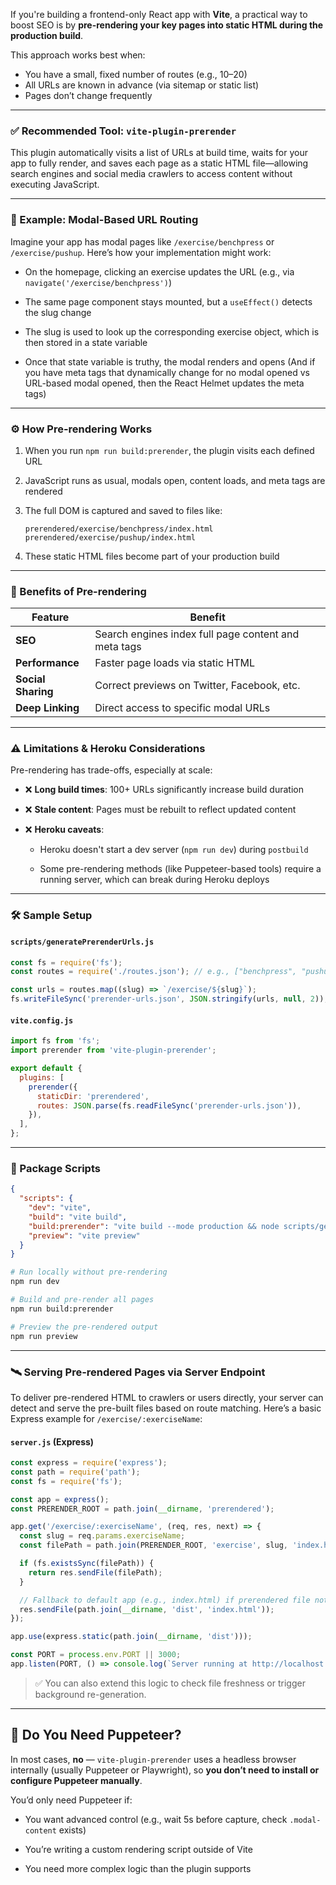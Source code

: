 
If you're building a frontend-only React app with **Vite**, a practical way to boost SEO is by **pre-rendering your key pages into static HTML during the production build**.

This approach works best when:
- You have a small, fixed number of routes (e.g., 10–20)
- All URLs are known in advance (via sitemap or static list)
- Pages don’t change frequently

---

### ✅ Recommended Tool: `vite-plugin-prerender`

This plugin automatically visits a list of URLs at build time, waits for your app to fully render, and saves each page as a static HTML file—allowing search engines and social media crawlers to access content without executing JavaScript.

---

### 🧪 Example: Modal-Based URL Routing

Imagine your app has modal pages like `/exercise/benchpress` or `/exercise/pushup`. Here’s how your implementation might work:

- On the homepage, clicking an exercise updates the URL (e.g., via `navigate('/exercise/benchpress')`)
    
- The same page component stays mounted, but a `useEffect()` detects the slug change
    
- The slug is used to look up the corresponding exercise object, which is then stored in a state variable
    
- Once that state variable is truthy, the modal renders and opens (And if you have meta tags that dynamically change for no modal opened vs URL-based modal opened, then the React Helmet updates the meta tags)

---

### ⚙️ How Pre-rendering Works

1. When you run `npm run build:prerender`, the plugin visits each defined URL
    
2. JavaScript runs as usual, modals open, content loads, and meta tags are rendered
    
3. The full DOM is captured and saved to files like:
    
    ```
    prerendered/exercise/benchpress/index.html
    prerendered/exercise/pushup/index.html
    ```
    
4. These static HTML files become part of your production build
    

---

### 🚀 Benefits of Pre-rendering

|Feature|Benefit|
|---|---|
|**SEO**|Search engines index full page content and meta tags|
|**Performance**|Faster page loads via static HTML|
|**Social Sharing**|Correct previews on Twitter, Facebook, etc.|
|**Deep Linking**|Direct access to specific modal URLs|

---

### ⚠️ Limitations & Heroku Considerations

Pre-rendering has trade-offs, especially at scale:

- ❌ **Long build times**: 100+ URLs significantly increase build duration
    
- ❌ **Stale content**: Pages must be rebuilt to reflect updated content
    
- ❌ **Heroku caveats**:
    
    - Heroku doesn't start a dev server (`npm run dev`) during `postbuild`
        
    - Some pre-rendering methods (like Puppeteer-based tools) require a running server, which can break during Heroku deploys
        

---

### 🛠 Sample Setup

#### `scripts/generatePrerenderUrls.js`

```js
const fs = require('fs');
const routes = require('./routes.json'); // e.g., ["benchpress", "pushup"]

const urls = routes.map((slug) => `/exercise/${slug}`);
fs.writeFileSync('prerender-urls.json', JSON.stringify(urls, null, 2));
```

#### `vite.config.js`

```js
import fs from 'fs';
import prerender from 'vite-plugin-prerender';

export default {
  plugins: [
    prerender({
      staticDir: 'prerendered',
      routes: JSON.parse(fs.readFileSync('prerender-urls.json')),
    }),
  ],
};
```

---

### 🔧 Package Scripts

```json
{
  "scripts": {
    "dev": "vite",
    "build": "vite build",
    "build:prerender": "vite build --mode production && node scripts/generatePrerenderUrls.js",
    "preview": "vite preview"
  }
}
```

```bash
# Run locally without pre-rendering
npm run dev

# Build and pre-render all pages
npm run build:prerender

# Preview the pre-rendered output
npm run preview
```

---

### 🛰️ Serving Pre-rendered Pages via Server Endpoint

To deliver pre-rendered HTML to crawlers or users directly, your server can detect and serve the pre-built files based on route matching. Here’s a basic Express example for `/exercise/:exerciseName`:

#### `server.js` (Express)

```js
const express = require('express');
const path = require('path');
const fs = require('fs');

const app = express();
const PRERENDER_ROOT = path.join(__dirname, 'prerendered');

app.get('/exercise/:exerciseName', (req, res, next) => {
  const slug = req.params.exerciseName;
  const filePath = path.join(PRERENDER_ROOT, 'exercise', slug, 'index.html');

  if (fs.existsSync(filePath)) {
    return res.sendFile(filePath);
  }

  // Fallback to default app (e.g., index.html) if prerendered file not found
  res.sendFile(path.join(__dirname, 'dist', 'index.html'));
});

app.use(express.static(path.join(__dirname, 'dist')));

const PORT = process.env.PORT || 3000;
app.listen(PORT, () => console.log(`Server running at http://localhost:${PORT}`));
```

> ✅ You can also extend this logic to check file freshness or trigger background re-generation.

---

## 🤖 Do You Need Puppeteer?

In most cases, **no** — `vite-plugin-prerender` uses a headless browser internally (usually Puppeteer or Playwright), so **you don’t need to install or configure Puppeteer manually**.

You’d only need Puppeteer if:

- You want advanced control (e.g., wait 5s before capture, check `.modal-content` exists)
    
- You’re writing a custom rendering script outside of Vite
    
- You need more complex logic than the plugin supports